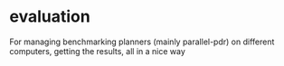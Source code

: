 # evaluation
For managing benchmarking planners (mainly parallel-pdr) on different computers, getting the results, all in a nice way 
